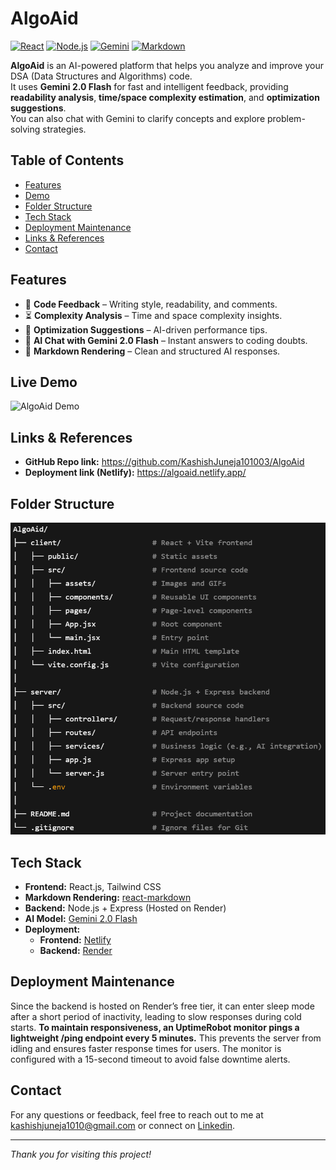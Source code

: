 # AlgoAid
[![React](https://img.shields.io/badge/Frontend-React-blue)](https://react.dev/)
[![Node.js](https://img.shields.io/badge/Backend-Node.js-green)](https://nodejs.org/)
[![Gemini](https://img.shields.io/badge/AI-Gemini%202.0%20Flash-purple)](https://deepmind.google/technologies/gemini/)
[![Markdown](https://img.shields.io/badge/Rendering-Markdown-lightgrey)](https://github.com/remarkjs/react-markdown)

**AlgoAid** is an AI-powered platform that helps you analyze and improve your DSA (Data Structures and Algorithms) code.  
It uses **Gemini 2.0 Flash** for fast and intelligent feedback, providing **readability analysis**, **time/space complexity estimation**, and **optimization suggestions**.  
You can also chat with Gemini to clarify concepts and explore problem-solving strategies.


## Table of Contents
- [Features](#features)
- [Demo](#live-demo)
- [Folder Structure](#folder-structure)
- [Tech Stack](#tech-stack)
- [Deployment Maintenance](#deployment-maintenance)
- [Links & References](#links-references)
- [Contact](#contact)


## Features
- 📄 **Code Feedback** – Writing style, readability, and comments.
- ⏳ **Complexity Analysis** – Time and space complexity insights.
- 🚀 **Optimization Suggestions** – AI-driven performance tips.
- 💬 **AI Chat with Gemini 2.0 Flash** – Instant answers to coding doubts.
- 📝 **Markdown Rendering** – Clean and structured AI responses.


## Live Demo
![AlgoAid Demo](./client/src/assets/ScreenRecording.gif)  


## Links & References
- **GitHub Repo link:** https://github.com/KashishJuneja101003/AlgoAid
- **Deployment link (Netlify):** https://algoaid.netlify.app/

## Folder Structure
![Folder Structure](./client/src/assets/Folder%20Structure.png)

## Tech Stack
- **Frontend:** React.js, Tailwind CSS
- **Markdown Rendering:** [react-markdown](https://github.com/remarkjs/react-markdown)
- **Backend:** Node.js + Express (Hosted on Render)
- **AI Model:** [Gemini 2.0 Flash](https://deepmind.google/technologies/gemini/)
- **Deployment:**
  - **Frontend:** [Netlify](https://www.netlify.com/)
  - **Backend:** [Render](https://render.com/)

## Deployment Maintenance
Since the backend is hosted on Render’s free tier, it can enter sleep mode after a short period of inactivity, leading to slow responses during cold starts. **To maintain responsiveness, an UptimeRobot monitor pings a lightweight /ping endpoint every 5 minutes.** This prevents the server from idling and ensures faster response times for users. The monitor is configured with a 15-second timeout to avoid false downtime alerts.

## Contact
For any questions or feedback, feel free to reach out to me at [kashishjuneja1010@gmail.com](https://mail.google.com/mail/?view=cm&fs=1&to=kashishjuneja1010@gmail.com) or connect on [Linkedin](https://www.linkedin.com/in/kashish-juneja-756673209).

---

*Thank you for visiting this project!*